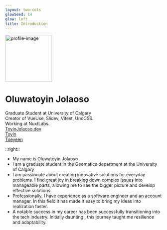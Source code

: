 ```yaml
---
layout: two-cols
glowSeed: 14
glow: left
title: Introduction
---
```


<!-- <style scoped>
h1 {
  background-color: #2B90B6;
  background-image: linear-gradient(45deg, #4EC5D4 10%, #146b8c 20%);
  background-size: 100%;
  -webkit-background-clip: text;
  -moz-background-clip: text;
  -webkit-text-fill-color: transparent;
  -moz-text-fill-color: transparent;
}

</style> -->

<!-- Who are you? What are your career goals? What strengths do you
bring? What are some examples of your engineering experience?
What have you learned from these? What have been your biggest
challenges? What have been your biggest successes? -->
<div class="box">
<div v-click="1">
  <img alt="profile-image" style="margin-right: 1rem" class="float" src="/profile-pic.png" width="150" height="150" />

<h1 font-fast>Oluwatoyin Jolaoso</h1>
<div class="leading-10 opacity-80">
Graduate Student at <span> University of Calgary </span><br>
Creator of VueUse, Slidev, Vitest, UnoCSS.<br>
Working at NuxtLabs.<br>
</div>
<div  my-10 w-min flex="~ gap-1" items-center justify-center>
  <div i-ri-user-3-line op50 ma text-xl />
  <div><a href="https://toyinjolaoso.me" target="_blank" class="border-none! font-300">ToyinJolaoso.dev</a></div>
  <div i-ri-github-line op50 ma text-xl ml4/>
  <div><a href="https://github.com/toeyeen" target="_blank" class="border-none! font-300">Toyin</a></div>
  <div i-ri-mastodon-line op50 ma text-xl ml4 />
  <div i-ri-twitter-x-line op50 ma text-xl ml4/>
  <div><a href="https://twitter.com/toyin_jolaoso" target="_blank" class="border-none! font-300">Toeyeen</a></div>
</div>
</div>

</div>

::right::
<ul v-click="2">
<li>My name is <span v-mark="{ at: 3, color: '#ffcd00', type: 'underline' }"> Oluwatoyin Jolaoso</span></li>
<li>I am a graduate student in the Geomatics department at the  <span v-mark="{ at: 4, type: 'highlight', color: '#d6001c', brackets: 'left' }"> University of Calgary </span></li>
<li v-mark="{ at: 5, type: 'bracket', color: '#ffcd00', strokeWidth: 3}"> I am passionate about creating innovative solutions for everyday problems. I find great joy in breaking down complex issues into manageable parts, allowing me to see the bigger picture and develop effective solutions.</li>
<li>Professionally, I have experience as a software engineer and an account manager. In this field it has made it easy to bring my ideas into realization faster.</li>
<li>A notable success in my career has been successfully transitioning into the tech industry. Initially <span v-mark="{at: 6, type: 'strike-through', color: '#d6001c'}"> daunting </span>, this journey taught me resilience and adaptability. </li>
<!-- <li>As I often say in Pidgin English, 'everybody go dey alright las las'—meaning that things may seem uncertain at first, but they will work out in the end.</li> -->
</ul>
